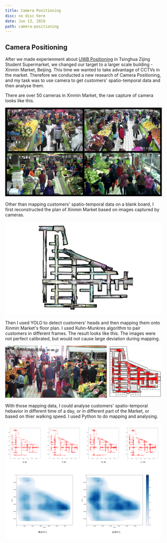 ```yaml
---
title: Camera Positioning
disc: no disc here
date: Jun 13, 2019
path: camera-positioning
---
```

<special>
</special>

## Camera Positioning

After we made experienment about [UWB Positioning](https://zznewclear13.me/posts/uwb-positioning.html) in Tsinghua Zijing Student Supermarket, we changed our target to a larger scale building - Xinmin Market, Beijing. This time we wanted to take advantage of CCTVs in the market. Therefore we conducted a new research of Camera Positioning, and my task was to use camera to get customers' spatio-temporal data and then analyse them.

There are over 50 cameras in Xinmin Market, the raw capture of camera looks like this.

![Camera Capture](../images/articles/research_02/Camera_Capture.jpg)

Other than mapping customers' spatio-temporal data on a blank board, I first reconstructed the plan of Xinmin Market based on images captured by cameras.

![Plan](../images/articles/research_02/Plan.jpg)

Then I used YOLO to detect customers' heads and then mapping them onto Xinmin Market's floor plan. I used Kuhn-Munkres algorithm to pair customers in different frames. The result looks like this. The images were not perfect calibrated, but would not cause large deviation during mapping.

![Mapping](../images/articles/research_02/Mapping.jpg)

With those mapping data, I could analyse customers' spatio-temporal hebavior in different time of a day, or in different part of the Market, or based on thier walking speed. I used Python to do mapping and analysing.

![Result](../images/articles/research_02/Result.jpg)
![Walk Speed](../images/articles/research_02/Walk_Speed.jpg)